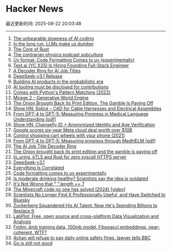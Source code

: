 # Hacker News

最近更新时间: 2025-08-22 20:03:48

--- 
1. [The unbearable slowness of AI coding](https://joshuavaldez.com/the-unbearable-slowness-of-ai-coding/) 
2. [In the long run, LLMs make us dumber](https://desunit.com/blog/in-the-long-run-llms-make-us-dumber/) 
3. [The Core of Rust](https://jyn.dev/the-core-of-rust/) 
4. [The contrarian physics podcast subculture](https://timothynguyen.org/2025/08/21/physics-grifters-eric-weinstein-sabine-hossenfelder-and-a-crisis-of-credibility/) 
5. [Uv format: Code Formatting Comes to uv (experimentally)](https://pydevtools.com/blog/uv-format-code-formatting-comes-to-uv-experimentally/) 
6. [Text.ai (YC X25) Is Hiring Founding Full-Stack Engineer](https://www.ycombinator.com/companies/text-ai/jobs/OJBr0v2-founding-full-stack-engineer) 
7. [A Decoder Ring for AI Job Titles](https://www.dbreunig.com/2025/08/21/a-guide-to-ai-titles.html) 
8. [DeepSeek-v3.1 Release](https://api-docs.deepseek.com/news/news250821) 
9. [Building AI products in the probabilistic era](https://giansegato.com/essays/probabilistic-era) 
10. [AI tooling must be disclosed for contributions](https://github.com/ghostty-org/ghostty/pull/8289) 
11. [Crimes with Python's Pattern Matching (2022)](https://www.hillelwayne.com/post/python-abc/) 
12. [Mirage 2 – Generative World Engine](https://demo.dynamicslab.ai/chaos) 
13. [The Onion Brought Back Its Print Edition. The Gamble Is Paying Off](https://www.wsj.com/business/media/the-onion-print-subscribers-6c24649c) 
14. [Show HN: Splice – CAD for Cable Harnesses and Electrical Assemblies](https://splice-cad.com) 
15. [From GPT-4 to GPT-5: Measuring Progress in Medical Language Understanding [pdf]](https://www.fertrevino.com/docs/gpt5_medhelm.pdf) 
16. [Show HN: Changefly ID + Anonymized Identity and Age Verification](https://www.changefly.com/blog/2025/08/anonymized-identity-and-age-verification-a-new-era-of-privacy-for-changefly-id) 
17. [Google scores six-year Meta cloud deal worth over $10B](https://www.cnbc.com/2025/08/21/google-scores-six-year-meta-cloud-deal-worth-over-10-billion.html) 
18. [Control shopping cart wheels with your phone (2021)](https://www.begaydocrime.com/) 
19. [From GPT-4 to GPT-5: Measuring progress through MedHELM [pdf]](https://www.fertrevino.com/docs/gpt5_medhelm.pdf) 
20. [The AI Job Title Decoder Ring](https://www.dbreunig.com/2025/08/21/a-guide-to-ai-titles.html) 
21. [The Onion brought back its print edition and the gamble is paying off](https://www.wsj.com/business/media/the-onion-print-subscribers-6c24649c) 
22. [Io_uring, kTLS and Rust for zero syscall HTTPS server](https://blog.habets.se/2025/04/io-uring-ktls-and-rust-for-zero-syscall-https-server.html) 
23. [DeepSeek-v3.1](https://api-docs.deepseek.com/news/news250821) 
24. [Everything Is Correlated](https://gwern.net/everything) 
25. [Code formatting comes to uv experimentally](https://pydevtools.com/blog/uv-format-code-formatting-comes-to-uv-experimentally/) 
26. [Is moderate drinking healthy? Scientists say the idea is outdated](https://news.stanford.edu/stories/2025/08/moderate-alcohol-consumption-drinking-health-benefits-impacts-research) 
27. [It's Not Wrong that " ".length == 7](https://hsivonen.fi/string-length/) 
28. [The Minecraft code no one has solved (2024) [video]](https://www.youtube.com/watch?v=nz2LeXwJOyI) 
29. [Scientists No Longer Find X Professionally Useful, and Have Switched to Bluesky](https://academic.oup.com/icb/advance-article-abstract/doi/10.1093/icb/icaf127/8196180?redirectedFrom=fulltext&login=false) 
30. [Zuckerberg Squandered His AI Talent. Now He's Spending Billions to Replace It](https://www.forbes.com/sites/rashishrivastava/2025/08/13/zuckerberg-squandered-his-ai-talent-now-hes-spending-billions-to-replace-it/) 
31. [LabPlot: Free, open source and cross-platform Data Visualization and Analysis](https://labplot.org/) 
32. [Fmllm: 4mb training data, 100mb model, Fibonacci embeddings, near-coherent. WTF?](https://github.com/henrygabriels/FMLLM/blob/main/README.md) 
33. [4chan will refuse to pay daily online safety fines, lawyer tells BBC](https://www.bbc.co.uk/news/articles/cq68j5g2nr1o) 
34. [Go is still not good](https://blog.habets.se/2025/07/Go-is-still-not-good.html) 
